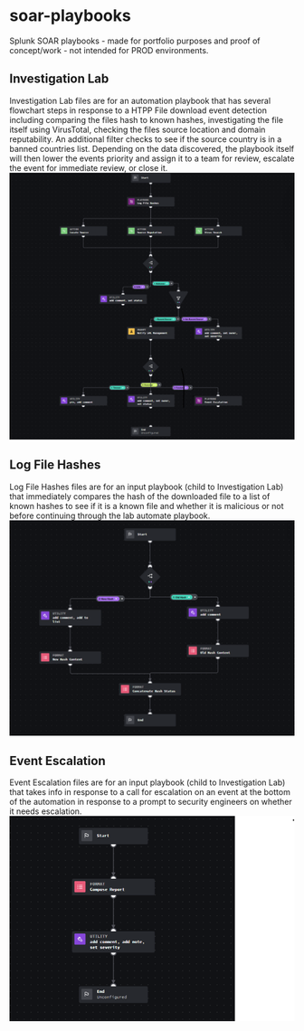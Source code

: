 # soar-playbooks
Splunk SOAR playbooks - made for portfolio purposes and proof of concept/work - not intended for PROD environments.

## Investigation Lab
Investigation Lab files are for an automation playbook that has several flowchart steps in response to a HTPP File download event detection including comparing the files hash to known hashes, investigating the file itself using VirusTotal, checking the files source location and domain reputability. An additional filter checks to see if the source country is in a banned countries list. Depending on the data discovered, the playbook itself will then lower the events priority and assign it to a team for review, escalate the event for immediate review, or close it.
![Investigation Lab Visual Playback Editor](ProjectPNGs/File_Downloaded_by_HTTP_PNGs/InvestigationLab.png)

## Log File Hashes
Log File Hashes files are for an input playbook (child to Investigation Lab) that immediately compares the hash of the downloaded file to a list of known hashes to see if it is a known file and whether it is malicious or not before continuing through the lab automate playbook.
![Log File Hashes Visual Playback Editor](ProjectPNGs/File_Downloaded_by_HTTP_PNGs/LogFileHashes.png)

## Event Escalation
Event Escalation files are for an input playbook (child to Investigation Lab) that takes info in response to a call for escalation on an event at the bottom of the automation in response to a prompt to security engineers on whether it needs escalation.
![Event Escalation Visual Playback Edirot](ProjectPNGs/File_Downloaded_by_HTTP_PNGs/EventEscalation.png)

